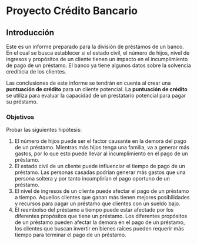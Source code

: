 # Proyecto Crédito Bancario 

## Introducción 

Este es un informe preparado para la división de préstamos de un banco. En el cual se busca establecer si el estado civil, el número de hijos, nivel de ingresos y propósitos de un cliente tienen un impacto en el incumplimiento de pago de un préstamo. El banco ya tiene algunos datos sobre la solvencia crediticia de los clientes.

Las conclusiones de este informe se tendrán en cuenta al crear una **puntuación de crédito** para un cliente potencial. La **puntuación de crédito** se utiliza para evaluar la capacidad de un prestatario potencial para pagar su préstamo.

### Objetivos
Probar las siguientes hipótesis:
1. El número de hijos puede ser el factor causante en la demora del pago de un préstamo. Mientras más hijos tenga una familia, va a generar más gastos, por lo que esto puede llevar al incumplimiento en el pago de un préstamo.
2. El estado civil de un cliente puede influenciar el tiempo de pago de un préstamo. Las personas casadas podrían generar más gastos que una persona soltera y por tanto incumplirían el pago oportuno de un préstamo.
3. El nivel de ingresos de un cliente puede afectar el pago de un préstamo a tiempo. Aquellos clientes que ganan más tienen mejores posibilidades y recursos para pagar un préstamo que clientes con un sueldo bajo.
4. El reembolso del préstamo a tiempo puede estar afectado por los diferentes propósitos que tiene un préstamo. Los diferentes propósitos de un préstamo pueden afectar la demora en el pago de un préstamo, los clientes que buscan invertir en bienes raíces pueden requerir más tiempo para terminar el pago de un préstamo.
